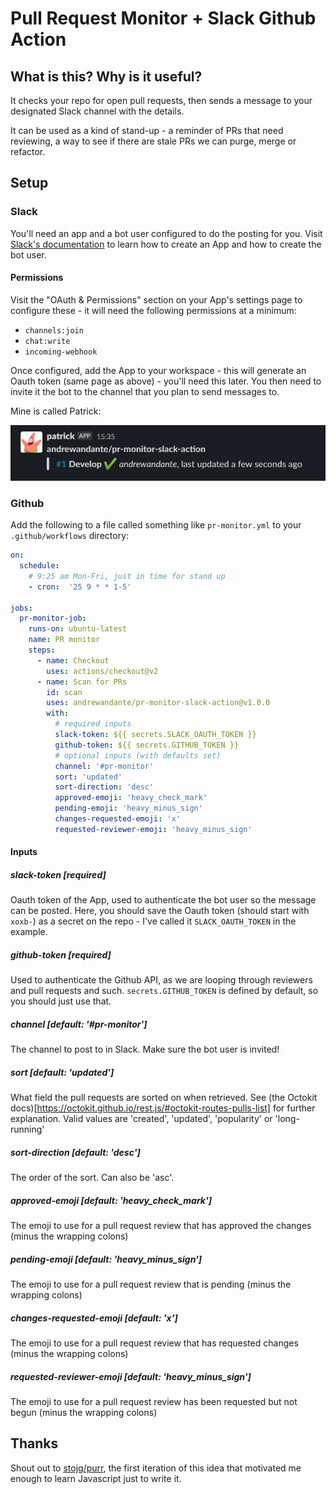 # Pull Request Monitor + Slack Github Action

## What is this? Why is it useful?

It checks your repo for open pull requests, then sends a message to your designated
Slack channel with the details.

It can be used as a kind of stand-up - a reminder of PRs that need reviewing, a way
to see if there are stale PRs we can purge, merge or refactor.

## Setup

### Slack

You'll need an app and a bot user configured to do the posting for you. Visit 
[Slack's documentation](https://api.slack.com/bot-users#creating-bot-user) 
to learn how to create an App and how to create the bot user. 

#### Permissions

Visit the "OAuth & Permissions" section on your App's settings page to configure 
these - it will need the following permissions at a minimum:

- `channels:join`
- `chat:write`
- `incoming-webhook`

Once configured, add the App to your workspace - this will generate an Oauth token
(same page as above) - you'll need this later. You then need to invite it the
bot to the channel that you plan to send messages to.

Mine is called Patrick:

![Screenshot](./img/screenshot1.png)

### Github

Add the following to a file called something like `pr-monitor.yml` to your `.github/workflows` directory:

```yaml
on:
  schedule:
    # 9:25 am Mon-Fri, just in time for stand up
    - cron:  '25 9 * * 1-5' 

jobs:
  pr-monitor-job:
    runs-on: ubuntu-latest
    name: PR monitor
    steps:
      - name: Checkout
        uses: actions/checkout@v2
      - name: Scan for PRs
        id: scan
        uses: andrewandante/pr-monitor-slack-action@v1.0.0
        with:
          # required inputs
          slack-token: ${{ secrets.SLACK_OAUTH_TOKEN }}
          github-token: ${{ secrets.GITHUB_TOKEN }}
          # optional inputs (with defaults set)
          channel: '#pr-monitor'
          sort: 'updated'
          sort-direction: 'desc'
          approved-emoji: 'heavy_check_mark'
          pending-emoji: 'heavy_minus_sign'
          changes-requested-emoji: 'x'
          requested-reviewer-emoji: 'heavy_minus_sign'
```

#### Inputs

##### slack-token [required]

Oauth token of the App, used to authenticate the bot user so the message can be
posted. Here, you should save the Oauth token (should start with `xoxb-`) as a
secret on the repo - I've called it `SLACK_OAUTH_TOKEN` in the example.

##### github-token [required]

Used to authenticate the Github API, as we are looping through reviewers and pull
requests and such. `secrets.GITHUB_TOKEN` is defined by default, so you should
just use that.

##### channel [default: '#pr-monitor'] 

The channel to post to in Slack. Make sure the bot user is invited!

##### sort [default: 'updated']

What field the pull requests are sorted on when retrieved. See 
(the Octokit docs)[https://octokit.github.io/rest.js/#octokit-routes-pulls-list]
for further explanation. Valid values are 'created', 'updated', 'popularity'
or 'long-running'

##### sort-direction [default: 'desc']

The order of the sort. Can also be 'asc'.

##### approved-emoji [default: 'heavy_check_mark']

The emoji to use for a pull request review that has approved the changes
(minus the wrapping colons)

##### pending-emoji [default: 'heavy_minus_sign']

The emoji to use for a pull request review that is pending (minus the 
wrapping colons)

##### changes-requested-emoji [default: 'x']

The emoji to use for a pull request review that has requested changes (minus
the wrapping colons)

##### requested-reviewer-emoji [default: 'heavy_minus_sign']

The emoji to use for a pull request review has been requested but not begun
(minus the wrapping colons)

## Thanks

Shout out to [stojg/purr](https://github.com/stojg/purr), the first iteration of
this idea that motivated me enough to learn Javascript just to write it.
